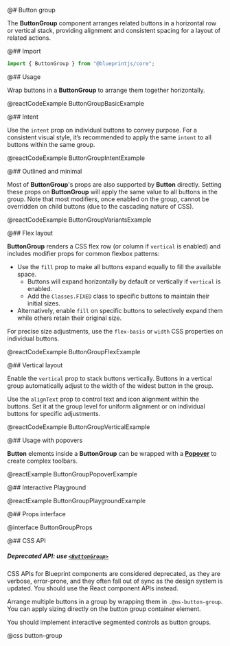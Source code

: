 @# Button group

The **ButtonGroup** component arranges related buttons in a horizontal row or
vertical stack, providing alignment and consistent spacing for a layout of related actions.

@## Import

```ts
import { ButtonGroup } from "@blueprintjs/core";
```

@## Usage

Wrap buttons in a **ButtonGroup** to arrange them together horizontally.

@reactCodeExample ButtonGroupBasicExample

@## Intent

Use the `intent` prop on individual buttons to convey purpose. For a consistent
visual style, it’s recommended to apply the same `intent` to all buttons within the same group.

@reactCodeExample ButtonGroupIntentExample

@## Outlined and minimal

Most of **ButtonGroup**'s props are also supported by **Button** directly.
Setting these props on **ButtonGroup** will apply the same value to all buttons
in the group. Note that most modifiers, once enabled on the group, cannot be
overridden on child buttons (due to the cascading nature of CSS).

@reactCodeExample ButtonGroupVariantsExample

@## Flex layout

**ButtonGroup** renders a CSS flex row (or column if `vertical` is enabled) and
includes modifier props for common flexbox patterns:

-   Use the `fill` prop to make all buttons expand equally to fill the available space.
    -   Buttons will expand horizontally by default or vertically if `vertical` is enabled.
    -   Add the `Classes.FIXED` class to specific buttons to maintain their initial sizes.
-   Alternatively, enable `fill` on specific buttons to selectively expand them while others retain their original size.

For precise size adjustments, use the `flex-basis` or `width` CSS properties on individual buttons.

@reactCodeExample ButtonGroupFlexExample

@## Vertical layout

Enable the `vertical` prop to stack buttons vertically. Buttons in a vertical
group automatically adjust to the width of the widest button in the group.

Use the `alignText` prop to control text and icon alignment within the buttons.
Set it at the group level for uniform alignment or on individual buttons for specific adjustments.

@reactCodeExample ButtonGroupVerticalExample

@## Usage with popovers

**Button** elements inside a **ButtonGroup** can be wrapped with a
[**Popover**](#core/components/popover) to create complex toolbars.

@reactExample ButtonGroupPopoverExample

@## Interactive Playground

@reactExample ButtonGroupPlaygroundExample

@## Props interface

@interface ButtonGroupProps

@## CSS API

<div class="@ns-callout @ns-intent-warning @ns-icon-warning-sign @ns-callout-has-body-content">
    <h5 class="@ns-heading">

Deprecated API: use [`<ButtonGroup>`](#core/components/button-group)

</h5>

CSS APIs for Blueprint components are considered deprecated, as they are verbose, error-prone, and they
often fall out of sync as the design system is updated. You should use the React component APIs instead.

</div>

Arrange multiple buttons in a group by wrapping them in `.@ns-button-group`.
You can apply sizing directly on the button group container element.

You should implement interactive segmented controls as button groups.

@css button-group
